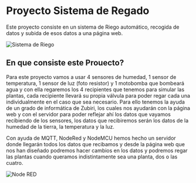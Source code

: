 # Proyecto Sistema de Regado
Este proyecto consiste en un sistema de Riego automático, recogida de datos y subida de esos datos a una página web.

![Sistema de Riego](https://www.hwlibre.com/wp-content/uploads/2019/08/montaje-sistema-riego-automatico-arduino.png)

## En que consiste este Prouecto?

Para este proyecto vamos a usar 4 sensores de humedad, 1 sensor de temperatura, 1 sensor de luz (foto resistor) y 1 motobomba que bombeará agua y con ella regaremos los 4 recipientes que tenemos para simular las plantas, cada recipiente llevará su propia válvula para poder regar cada una individualmente en el caso que sea necesario.  Para ello tenemos la ayuda de un grado de informática de Zubiri, los cuales nos ayudarán con la página web y con el servidor para poder reflejar ahí los datos que vayamos recibiendo de los sensores, los datos que recibiremos serán los datos de la humedad de la tierra, la temperatura y la luz.

Con ayuda de MQTT, NodeRed y NodeMCU hemos hecho un servidor donde llegarán todos los datos que recibamos y desde la página web que nos han diseñado podremos hacer cambios en los datos y podremos regar las plantas cuando queramos indistintamente sea una planta, dos o las cuatro. 

![Node RED](https://lh3.googleusercontent.com/proxy/3Cnxm1JpSfZbwNI-HGrV-_MTpXTAWPuL-nfSZP08ceSWVpzslsMaBBwA-WYJY3wlMkJU1nbhEY70weUYBWe8DLKUgbr9yy2oeI2WeY_0LwibJMvA5bvI6wZrINNQCBssLWpx9klsun-jpHpsxKAG8DjaVAZZwnUbQw5IUNZ1S9Dj6uEV87hZfX2e)
